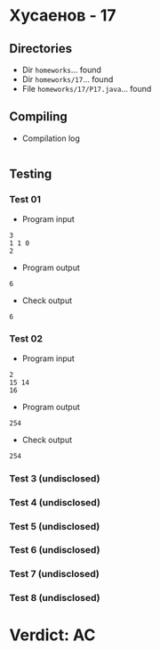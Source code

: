 # Хусаенов - 17
## Directories
- Dir `homeworks`... found
- Dir `homeworks/17`... found
- File `homeworks/17/P17.java`... found
## Compiling
- Compilation log
```

```
## Testing
### Test 01
- Program input
```
3
1 1 0
2

```
- Program output
```
6
```
- Check output
```
6

```
### Test 02
- Program input
```
2
15 14
16

```
- Program output
```
254
```
- Check output
```
254

```
### Test 3 (undisclosed)
### Test 4 (undisclosed)
### Test 5 (undisclosed)
### Test 6 (undisclosed)
### Test 7 (undisclosed)
### Test 8 (undisclosed)
# Verdict: AC
